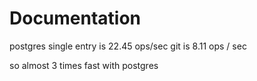 # Documentation

postgres single entry is 22.45 ops/sec git is 8.11 ops / sec

so almost 3 times fast with postgres